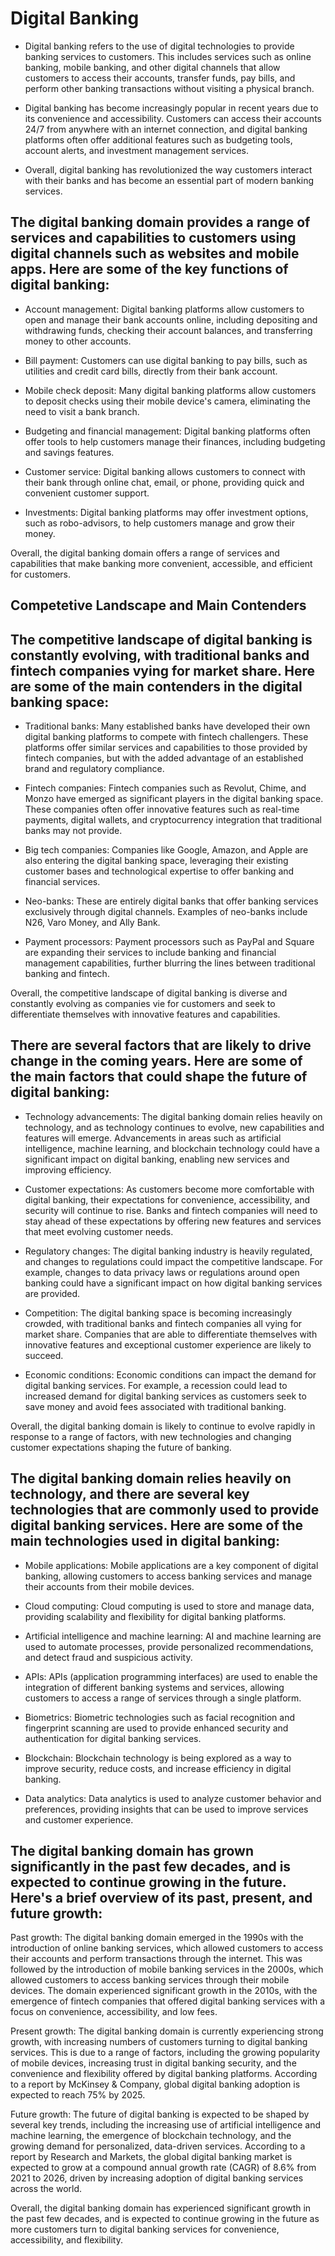# Digital Banking 

* Digital banking refers to the use of digital technologies to provide banking services to customers. This includes services such as online banking, mobile banking, and other digital channels that allow customers to access their accounts, transfer funds, pay bills, and perform other banking transactions without visiting a physical branch.

 * Digital banking has become increasingly popular in recent years due to its convenience and accessibility. Customers can access their accounts 24/7 from anywhere with an internet connection, and digital banking platforms often offer additional features such as budgeting tools, account alerts, and investment management services.

 * Overall, digital banking has revolutionized the way customers interact with their banks and has become an essential part of modern banking services.

## The digital banking domain provides a range of services and capabilities to customers using digital channels such as websites and mobile apps. Here are some of the key functions of digital banking:

* Account management: Digital banking platforms allow customers to open and manage their bank accounts online, including depositing and withdrawing funds, checking their account balances, and transferring money to other accounts.

* Bill payment: Customers can use digital banking to pay bills, such as utilities and credit card bills, directly from their bank account.

* Mobile check deposit: Many digital banking platforms allow customers to deposit checks using their mobile device's camera, eliminating the need to visit a bank branch.

* Budgeting and financial management: Digital banking platforms often offer tools to help customers manage their finances, including budgeting and savings features.

* Customer service: Digital banking allows customers to connect with their bank through online chat, email, or phone, providing quick and convenient customer support.

* Investments: Digital banking platforms may offer investment options, such as robo-advisors, to help customers manage and grow their money.

Overall, the digital banking domain offers a range of services and capabilities that make banking more convenient, accessible, and efficient for customers.


## Competetive Landscape and Main Contenders

## The competitive landscape of digital banking is constantly evolving, with traditional banks and fintech companies vying for market share. Here are some of the main contenders in the digital banking space:

* Traditional banks: Many established banks have developed their own digital banking platforms to compete with fintech challengers. These platforms offer similar services and capabilities to those provided by fintech companies, but with the added advantage of an established brand and regulatory compliance.

* Fintech companies: Fintech companies such as Revolut, Chime, and Monzo have emerged as significant players in the digital banking space. These companies often offer innovative features such as real-time payments, digital wallets, and cryptocurrency integration that traditional banks may not provide.

* Big tech companies: Companies like Google, Amazon, and Apple are also entering the digital banking space, leveraging their existing customer bases and technological expertise to offer banking and financial services.

* Neo-banks: These are entirely digital banks that offer banking services exclusively through digital channels. Examples of neo-banks include N26, Varo Money, and Ally Bank.

* Payment processors: Payment processors such as PayPal and Square are expanding their services to include banking and financial management capabilities, further blurring the lines between traditional banking and fintech.

Overall, the competitive landscape of digital banking is diverse and constantly evolving as companies vie for customers and seek to differentiate themselves with innovative features and capabilities.

## There are several factors that are likely to drive change in the coming years. Here are some of the main factors that could shape the future of digital banking:

*  Technology advancements: The digital banking domain relies heavily on technology, and as technology continues to evolve, new capabilities and features will emerge. Advancements in areas such as artificial intelligence, machine learning, and blockchain technology could have a significant impact on digital banking, enabling new services and improving efficiency.

*  Customer expectations: As customers become more comfortable with digital banking, their expectations for convenience, accessibility, and security will continue to rise. Banks and fintech companies will need to stay ahead of these expectations by offering new features and services that meet evolving customer needs.

* Regulatory changes: The digital banking industry is heavily regulated, and changes to regulations could impact the competitive landscape. For example, changes to data privacy laws or regulations around open banking could have a significant impact on how digital banking services are provided.

* Competition: The digital banking space is becoming increasingly crowded, with traditional banks and fintech companies all vying for market share. Companies that are able to differentiate themselves with innovative features and exceptional customer experience are likely to succeed.

* Economic conditions: Economic conditions can impact the demand for digital banking services. For example, a recession could lead to increased demand for digital banking services as customers seek to save money and avoid fees associated with traditional banking.

Overall, the digital banking domain is likely to continue to evolve rapidly in response to a range of factors, with new technologies and changing customer expectations shaping the future of banking.

## The digital banking domain relies heavily on technology, and there are several key technologies that are commonly used to provide digital banking services. Here are some of the main technologies used in digital banking:

* Mobile applications: Mobile applications are a key component of digital banking, allowing customers to access banking services and manage their accounts from their mobile devices.

* Cloud computing: Cloud computing is used to store and manage data, providing scalability and flexibility for digital banking platforms.

* Artificial intelligence and machine learning: AI and machine learning are used to automate processes, provide personalized recommendations, and detect fraud and suspicious activity.

* APIs: APIs (application programming interfaces) are used to enable the integration of different banking systems and services, allowing customers to access a range of services through a single platform.

* Biometrics: Biometric technologies such as facial recognition and fingerprint scanning are used to provide enhanced security and authentication for digital banking services.

* Blockchain: Blockchain technology is being explored as a way to improve security, reduce costs, and increase efficiency in digital banking.

* Data analytics: Data analytics is used to analyze customer behavior and preferences, providing insights that can be used to improve services and customer experience.

## The digital banking domain has grown significantly in the past few decades, and is expected to continue growing in the future. Here's a brief overview of its past, present, and future growth:

Past growth: The digital banking domain emerged in the 1990s with the introduction of online banking services, which allowed customers to access their accounts and perform transactions through the internet. This was followed by the introduction of mobile banking services in the 2000s, which allowed customers to access banking services through their mobile devices. The domain experienced significant growth in the 2010s, with the emergence of fintech companies that offered digital banking services with a focus on convenience, accessibility, and low fees.

Present growth: The digital banking domain is currently experiencing strong growth, with increasing numbers of customers turning to digital banking services. This is due to a range of factors, including the growing popularity of mobile devices, increasing trust in digital banking security, and the convenience and flexibility offered by digital banking platforms. According to a report by McKinsey & Company, global digital banking adoption is expected to reach 75% by 2025.

Future growth: The future of digital banking is expected to be shaped by several key trends, including the increasing use of artificial intelligence and machine learning, the emergence of blockchain technology, and the growing demand for personalized, data-driven services. According to a report by Research and Markets, the global digital banking market is expected to grow at a compound annual growth rate (CAGR) of 8.6% from 2021 to 2026, driven by increasing adoption of digital banking services across the world.

Overall, the digital banking domain has experienced significant growth in the past few decades, and is expected to continue growing in the future as more customers turn to digital banking services for convenience, accessibility, and flexibility.


